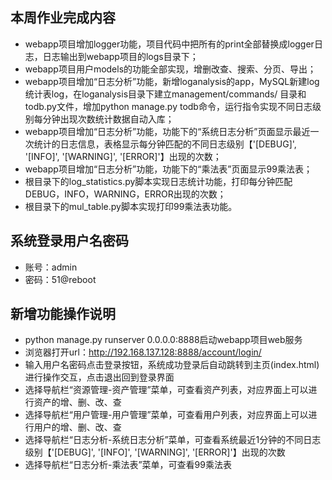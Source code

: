 ## 本周作业完成内容
 - webapp项目增加logger功能，项目代码中把所有的print全部替换成logger日志，日志输出到webapp项目的logs目录下；
 - webapp项目用户models的功能全部实现，增删改查、搜索、分页、导出；
 - webapp项目增加“日志分析”功能，新增loganalysis的app，MySQL新建log统计表log，在loganalysis目录下建立management/commands/ 目录和todb.py文件，增加python manage.py todb命令，运行指令实现不同日志级别每分钟出现次数统计数据自动入库；
 - webapp项目增加“日志分析”功能，功能下的“系统日志分析”页面显示最近一次统计的日志信息，表格显示每分钟匹配的不同日志级别【'[DEBUG]', '[INFO]', '[WARNING]', '[ERROR]'】出现的次数；
 - webapp项目增加“日志分析”功能，功能下的“乘法表”页面显示99乘法表；
 - 根目录下的log_statistics.py脚本实现日志统计功能，打印每分钟匹配DEBUG，INFO，WARNING，ERROR出现的次数；
 - 根目录下的mul_table.py脚本实现打印99乘法表功能。


## 系统登录用户名密码
 - 账号：admin
 - 密码：51@reboot
 
## 新增功能操作说明
 - python manage.py runserver 0.0.0.0:8888启动webapp项目web服务
 - 浏览器打开url：http://192.168.137.128:8888/account/login/
 - 输入用户名密码点击登录按钮，系统成功登录后自动跳转到主页(index.html)进行操作交互，点击退出回到登录界面
 - 选择导航栏“资源管理-资产管理”菜单，可查看资产列表，对应界面上可以进行资产的增、删、改、查
 - 选择导航栏“用户管理-用户管理”菜单，可查看用户列表，对应界面上可以进行用户的增、删、改、查
 - 选择导航栏“日志分析-系统日志分析”菜单，可查看系统最近1分钟的不同日志级别【'[DEBUG]', '[INFO]', '[WARNING]', '[ERROR]'】出现的次数
 - 选择导航栏“日志分析-乘法表”菜单，可查看99乘法表
 

